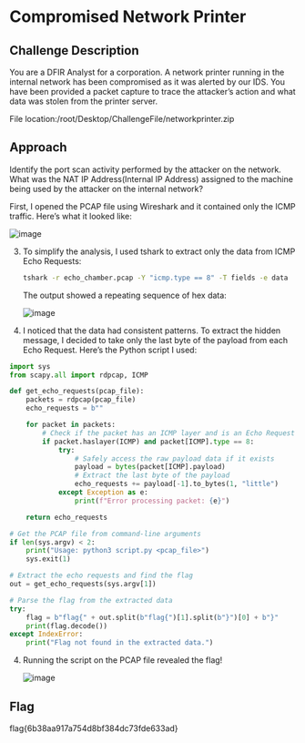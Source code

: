 # Compromised Network Printer

## Challenge Description
You are a DFIR Analyst for a corporation. A network printer running in the internal network has been compromised as it was alerted by our IDS.
You have been provided a packet capture to trace the attacker’s action and what data was stolen from the printer server.

File location:/root/Desktop/ChallengeFile/networkprinter.zip

## Approach
Identify the port scan activity performed by the attacker on the network. What was the NAT IP Address(Internal IP Address) assigned to the machine being used by the attacker on the internal network?

   First, I opened the PCAP file using Wireshark and it contained only the ICMP traffic. Here’s what it looked like:

   ![image](https://github.com/user-attachments/assets/c563ce21-04da-4a93-b958-aa482448ffe9)

3. To simplify the analysis, I used tshark to extract only the data from ICMP Echo Requests:

   ```bash
   tshark -r echo_chamber.pcap -Y "icmp.type == 8" -T fields -e data
   ```
   The output showed a repeating sequence of hex data:

   ![image](https://github.com/user-attachments/assets/ccbddfdc-2870-4a62-b01f-49df46c2719e)

4. I noticed that the data had consistent patterns. To extract the hidden message, I decided to take only the last byte of the payload from each Echo Request. Here’s the Python script I used:

```python
import sys
from scapy.all import rdpcap, ICMP

def get_echo_requests(pcap_file):
    packets = rdpcap(pcap_file)
    echo_requests = b""

    for packet in packets:
        # Check if the packet has an ICMP layer and is an Echo Request (Type 8)
        if packet.haslayer(ICMP) and packet[ICMP].type == 8:
            try:
                # Safely access the raw payload data if it exists
                payload = bytes(packet[ICMP].payload)
                # Extract the last byte of the payload
                echo_requests += payload[-1].to_bytes(1, "little")
            except Exception as e:
                print(f"Error processing packet: {e}")

    return echo_requests

# Get the PCAP file from command-line arguments
if len(sys.argv) < 2:
    print("Usage: python3 script.py <pcap_file>")
    sys.exit(1)

# Extract the echo requests and find the flag
out = get_echo_requests(sys.argv[1])

# Parse the flag from the extracted data
try:
    flag = b"flag{" + out.split(b"flag{")[1].split(b"}")[0] + b"}"
    print(flag.decode())
except IndexError:
    print("Flag not found in the extracted data.")
```

4. Running the script on the PCAP file revealed the flag!

   ![image](https://github.com/user-attachments/assets/a9dc8bf5-9c9a-4632-b2b3-2c72597fb43b)

## Flag
flag{6b38aa917a754d8bf384dc73fde633ad}
